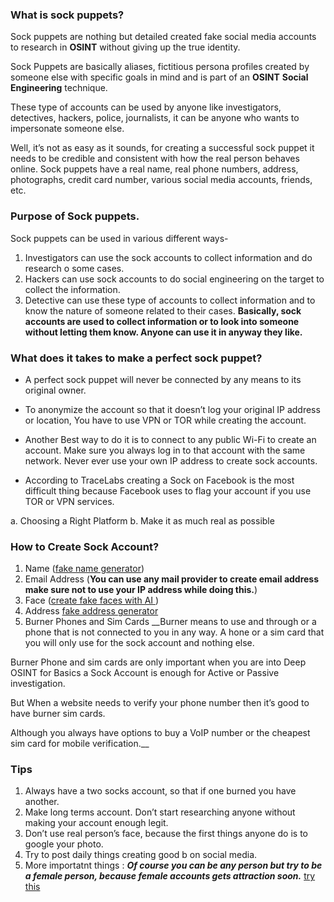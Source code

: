 ### What is sock puppets?
Sock puppets are nothing but detailed created fake social media accounts to research in **OSINT** without giving up the true identity.

Sock Puppets are basically aliases, fictitious persona profiles created by someone else with specific goals in mind and is part of an **OSINT** __Social Engineering__ technique.

These type of accounts can be used by anyone like investigators, detectives, hackers, police, journalists, it can be anyone who wants to impersonate someone else.

Well, it’s not as easy as it sounds, for creating a successful sock puppet it needs to be credible and consistent with how the real person behaves online. Sock puppets have a real name, real phone numbers, address, photographs, credit card number, various social media accounts, friends, etc. 

###  Purpose of Sock puppets.
Sock puppets can be used in various different ways-

1. Investigators can use the sock accounts to collect information and do research o some cases.
2. Hackers can use sock accounts to do social engineering on the target to collect the information.
3. Detective can use these type of accounts to collect information and to know the nature of someone related to their cases.
__Basically, sock accounts are used to collect information or to look into someone without letting them know. Anyone can use it in anyway they like.__

### What does it takes to make a perfect sock puppet?

- A perfect sock puppet will never be connected by any means to its original owner.

- To anonymize the account so that it doesn’t log your original IP address or location, You have to use VPN or TOR while creating the account.

- Another Best way to do it is to connect to any public Wi-Fi to create an account. Make sure you always log in to that account with the same network. Never ever use your own IP address to create sock accounts.

- According to TraceLabs creating a Sock on Facebook is the most difficult thing because Facebook uses to flag your account if you use TOR or VPN services.

a. Choosing a Right Platform
b. Make it as much real as possible 
### How to Create Sock Account?
1. Name ([fake name generator](https://www.fakenamegenerator.com/))
2. Email Address (__You can use any mail provider to create email address make sure not to use your IP address while doing this.__)
3. Face ([create fake faces with AI ](https://thispersondoesnotexist.com/))
4. Address [fake address generator](https://www.fakexy.com/)
5. Burner Phones and Sim Cards 
__Burner means to use and through or a phone that is not connected to you in any way. A hone or a sim card that you will only use for the sock account and nothing else.

Burner Phone and sim cards are only important when you are into Deep OSINT for Basics a Sock Account is enough for Active or Passive investigation.

But When a website needs to verify your phone number then it’s good to have burner sim cards.

Although you always have options to buy a VoIP number or the cheapest sim card for mobile verification.__

### Tips
1. Always have a two socks account, so that if one burned you have another.
2. Make long terms account. Don’t start researching anyone without making your account enough legit.
3. Don’t use real person’s face, because the first things anyone do is to google your photo.
4. Try to post daily things creating good b on social media.
5. More importatnt things :
 ***Of course you can be any person but try to be a female person, because female accounts gets attraction soon.***
 [try this](https://www.elfqrin.com/fakeid.php)


